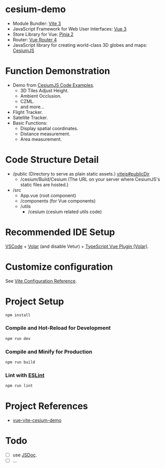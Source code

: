 # cesium-demo

- Module Bundler: [Vite 3](https://vitejs.dev/)
- JavaScript Framework for Web User Interfaces: [Vue 3](https://vuejs.org/)
- Store Library for Vue: [Pinia 2](https://pinia.vuejs.org/)
- Router: [Vue Router 4](https://router.vuejs.org/)
- JavaScript library for creating world-class 3D globes and maps: [CesiumJS](https://cesium.com/learn/cesiumjs-learn/)

# Function Demonstration

- Demo from [CesiumJS Code Examples](https://sandcastle.cesium.com/).
  - 3D Tiles Adjust Height.
  - Ambient Occlusion.
  - CZML.
  - and more...
- Flight Tracker.
- Satellite Tracker.
- Basic Functions:
  - Display spatial coordinates.
  - Distance measurement.
  - Area measurement.

# Code Structure Detail

- /public (Directory to serve as plain static assets.) [vitejs#publicDir](https://vitejs.dev/config/shared-options.html#publicdir)
  - /cesium/Build/Cesium (The URL on your server where CesiumJS's static files are hosted.)
- /src
  - App.vue (root component)
  - /components (for Vue components)
  - /utils
    - /cesium (cesium related utils code)

# Recommended IDE Setup

[VSCode](https://code.visualstudio.com/) + [Volar](https://marketplace.visualstudio.com/items?itemName=Vue.volar) (and disable Vetur) + [TypeScript Vue Plugin (Volar)](https://marketplace.visualstudio.com/items?itemName=Vue.vscode-typescript-vue-plugin).

# Customize configuration

See [Vite Configuration Reference](https://vitejs.dev/config/).

# Project Setup

```sh
npm install
```

### Compile and Hot-Reload for Development

```sh
npm run dev
```

### Compile and Minify for Production

```sh
npm run build
```

### Lint with [ESLint](https://eslint.org/)

```sh
npm run lint
```

# Project References

- [vue-vite-cesium-demo](https://github.com/lihanqiang/vue-vite-cesium-demo)

# Todo

- [ ] use [JSDoc](https://jsdoc.app/).
- [ ] ...
